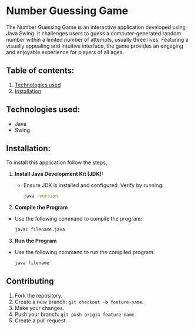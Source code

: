 # Number Guessing Game

  The Number Guessing Game is an interactive application developed using Java Swing. It challenges users to guess a computer-generated random number within a limited number of attempts, usually three lives. Featuring a visually appealing and intuitive interface, the game provides an engaging and enjoyable experience for players of all ages.

## Table of contents:
1. [Technologies used](#technologies-used)
2. [Installation](#installation)


## Technologies used:
 - Java
 -  Swing

## Installation:
To install this application follow the steps,
1. **Install Java Development Kit (JDK):**
   - Ensure JDK is installed and configured. Verify by running:
     ```bash
     java -version
     ```

2. **Compile the Program**
- Use the following command to compile the program:
  ```bash
  javac filename.java
  ```
3. **Run the Program** 
- Use the following command to run the compiled program:
  ```bash
  java filename
  ```

## Contributing
1. Fork the repository.
2. Create a new branch: `git checkout -b feature-name`.
3. Make your changes.
4. Push your branch: `git push origin feature-name`.
5. Create a pull request.
